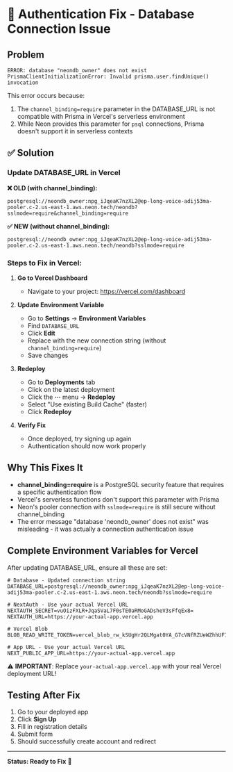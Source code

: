 # 🔧 Authentication Fix - Database Connection Issue

## Problem
```
ERROR: database "neondb_owner" does not exist
PrismaClientInitializationError: Invalid prisma.user.findUnique() invocation
```

This error occurs because:
1. The `channel_binding=require` parameter in the DATABASE_URL is not compatible with Prisma in Vercel's serverless environment
2. While Neon provides this parameter for `psql` connections, Prisma doesn't support it in serverless contexts

## ✅ Solution

### Update DATABASE_URL in Vercel

**❌ OLD (with channel_binding):**
```
postgresql://neondb_owner:npg_iJqeaK7nzXL2@ep-long-voice-adij53ma-pooler.c-2.us-east-1.aws.neon.tech/neondb?sslmode=require&channel_binding=require
```

**✅ NEW (without channel_binding):**
```
postgresql://neondb_owner:npg_iJqeaK7nzXL2@ep-long-voice-adij53ma-pooler.c-2.us-east-1.aws.neon.tech/neondb?sslmode=require
```

### Steps to Fix in Vercel:

1. **Go to Vercel Dashboard**
   - Navigate to your project: https://vercel.com/dashboard

2. **Update Environment Variable**
   - Go to **Settings** → **Environment Variables**
   - Find `DATABASE_URL`
   - Click **Edit**
   - Replace with the new connection string (without `channel_binding=require`)
   - Save changes

3. **Redeploy**
   - Go to **Deployments** tab
   - Click on the latest deployment
   - Click the **⋯** menu → **Redeploy**
   - Select "Use existing Build Cache" (faster)
   - Click **Redeploy**

4. **Verify Fix**
   - Once deployed, try signing up again
   - Authentication should now work properly

## Why This Fixes It

- **channel_binding=require** is a PostgreSQL security feature that requires a specific authentication flow
- Vercel's serverless functions don't support this parameter with Prisma
- Neon's pooler connection with `sslmode=require` is still secure without channel_binding
- The error message "database 'neondb_owner' does not exist" was misleading - it was actually a connection authentication issue

## Complete Environment Variables for Vercel

After updating DATABASE_URL, ensure all these are set:

```env
# Database - Updated connection string
DATABASE_URL=postgresql://neondb_owner:npg_iJqeaK7nzXL2@ep-long-voice-adij53ma-pooler.c-2.us-east-1.aws.neon.tech/neondb?sslmode=require

# NextAuth - Use your actual Vercel URL
NEXTAUTH_SECRET=vuOizFXLR+JqaSVaL7F0sTE0aRMoGADsheV3sFfqEx8=
NEXTAUTH_URL=https://your-actual-app.vercel.app

# Vercel Blob
BLOB_READ_WRITE_TOKEN=vercel_blob_rw_kSUgHr2QLMgat0YA_G7cVNfRZUeWZhhUF7ubiPskYjWINsA

# App URL - Use your actual Vercel URL
NEXT_PUBLIC_APP_URL=https://your-actual-app.vercel.app
```

⚠️ **IMPORTANT**: Replace `your-actual-app.vercel.app` with your real Vercel deployment URL!

## Testing After Fix

1. Go to your deployed app
2. Click **Sign Up**
3. Fill in registration details
4. Submit form
5. Should successfully create account and redirect

---
**Status: Ready to Fix** 🔧
